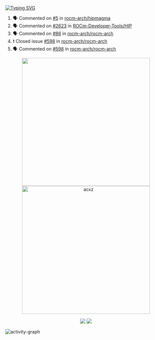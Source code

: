 [![Typing SVG](https://readme-typing-svg.herokuapp.com?size=16&color=AFFFA3&multiline=true&height=75&lines=contributing+to+robotics%2Faerospace%2Fml%2Fgpu+software;packaging+it+for+archlinux;ricer)](https://git.io/typing-svg)

<!--START_SECTION:activity-->
1. 🗣 Commented on [#5](https://github.com/rocm-arch/hipmagma/issues/5) in [rocm-arch/hipmagma](https://github.com/rocm-arch/hipmagma)
2. 🗣 Commented on [#2623](https://github.com/ROCm-Developer-Tools/HIP/issues/2623) in [ROCm-Developer-Tools/HIP](https://github.com/ROCm-Developer-Tools/HIP)
3. 🗣 Commented on [#86](https://github.com/rocm-arch/rocm-arch/issues/86) in [rocm-arch/rocm-arch](https://github.com/rocm-arch/rocm-arch)
4. ❗️ Closed issue [#598](https://github.com/rocm-arch/rocm-arch/issues/598) in [rocm-arch/rocm-arch](https://github.com/rocm-arch/rocm-arch)
5. 🗣 Commented on [#598](https://github.com/rocm-arch/rocm-arch/issues/598) in [rocm-arch/rocm-arch](https://github.com/rocm-arch/rocm-arch)
<!--END_SECTION:activity-->

<p align="center">
  <img width="400em" src=https://github-readme-stats.vercel.app/api?username=acxz&include_all_commits=true&show_icons=true />
  <img width="400em" src="https://github-readme-streak-stats.herokuapp.com/?user=acxz&" alt="acxz" />
</p>

<p align="center">
  <img src=https://github-readme-stats.vercel.app/api/top-langs/?username=acxz&layout=compact />
  <img src=https://github-profile-trophy.vercel.app/?username=acxz&row=2&column=4 />
</p>

![activity-graph](https://activity-graph.herokuapp.com/graph?username=acxz&theme=aqua)
